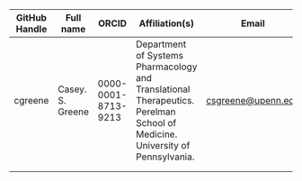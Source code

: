 | GitHub Handle | Full name        | ORCID               | Affiliation(s)                                                                                                              | Email              | Approve |
|---------------|------------------|---------------------|-----------------------------------------------------------------------------------------------------------------------------|--------------------|---------|
| cgreene       | Casey. S. Greene | 0000-0001-8713-9213 | Department of Systems Pharmacology and Translational Therapeutics. Perelman School of Medicine. University of Pennsylvania. | csgreene@upenn.edu | Yes     |
|               |                  |                     |                                                                                                                             |                    |         |
|               |                  |                     |                                                                                                                             |                    |         |
